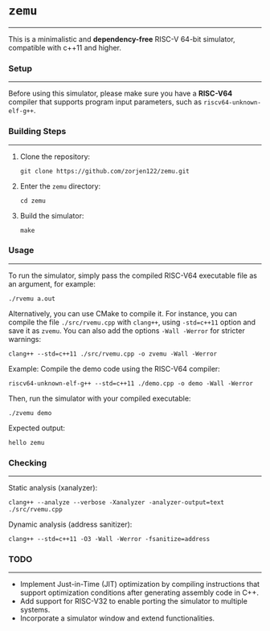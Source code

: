 # `zemu`

------

This is a minimalistic and **dependency-free** RISC-V 64-bit simulator, compatible with c++11 and higher.

### Setup

------

Before using this simulator, please make sure you have a **RISC-V64** compiler that supports program input parameters, such as `riscv64-unknown-elf-g++`.

### Building Steps

------

1. Clone the repository:

   ```
   git clone https://github.com/zorjen122/zemu.git
   ```

2. Enter the `zemu` directory:

   ```
   cd zemu
   ```

3. Build the simulator:

   ```
   make
   ```

### Usage

------

To run the simulator, simply pass the compiled RISC-V64 executable file as an argument, for example:

```
./rvemu a.out
```

Alternatively, you can use CMake to compile it. For instance, you can compile the file `./src/rvemu.cpp` with `clang++`, using `-std=c++11` option and save it as `zvemu`. You can also add the options `-Wall -Werror` for stricter warnings:

```
clang++ --std=c++11 ./src/rvemu.cpp -o zvemu -Wall -Werror
```

Example: Compile the demo code using the RISC-V64 compiler:

```
riscv64-unknown-elf-g++ --std=c++11 ./demo.cpp -o demo -Wall -Werror
```

Then, run the simulator with your compiled executable:

```
./zvemu demo
```

Expected output:

```
hello zemu
```

### Checking

------

Static analysis (xanalyzer):

```
clang++ --analyze --verbose -Xanalyzer -analyzer-output=text ./src/rvemu.cpp
```

Dynamic analysis (address sanitizer):

```
clang++ --std=c++11 -O3 -Wall -Werror -fsanitize=address
```



### TODO

------

- Implement Just-in-Time (JIT) optimization by compiling instructions that support optimization conditions after generating assembly code in C++.
- Add support for RISC-V32 to enable porting the simulator to multiple systems.
- Incorporate a simulator window and extend functionalities.
